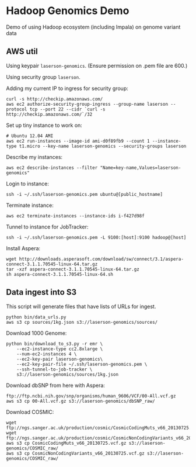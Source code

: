 Hadoop Genomics Demo
====================

Demo of using Hadoop ecosystem (including Impala) on genome variant data


AWS util
--------

Using keypair `laserson-genomics`.  (Ensure permission on .pem file are 600.)

Using security group `laserson`.

Adding my current IP to ingress for security group:

    curl -s http://checkip.amazonaws.com/
    aws ec2 authorize-security-group-ingress --group-name laserson --protocol tcp --port 22 --cidr `curl -s http://checkip.amazonaws.com/`/32

Set up tiny instance to work on:
    
    # Ubuntu 12.04 AMI
    aws ec2 run-instances --image-id ami-d0f89fb9 --count 1 --instance-type t1.micro --key-name laserson-genomics --security-groups laserson

Describe my instances:

    aws ec2 describe-instances --filter "Name=key-name,Values=laserson-genomics"

Login to instance:

    ssh -i ~/.ssh/laserson-genomics.pem ubuntu@[public_hostname]

Terminate instance:

    aws ec2 terminate-instances --instance-ids i-f427d98f

Tunnel to instance for JobTracker:

    ssh -i ~/.ssh/laserson-genomics.pem -L 9100:[host]:9100 hadoop@[host]


Install Aspera:

    wget http://downloads.asperasoft.com/download/sw/connect/3.1/aspera-connect-3.1.1.70545-linux-64.tar.gz
    tar -xzf aspera-connect-3.1.1.70545-linux-64.tar.gz
    sh aspera-connect-3.1.1.70545-linux-64.sh
    
    

Data ingest into S3
-------------------

This script will generate files that have lists of URLs for ingest.

    python bin/data_urls.py
    aws s3 cp sources/1kg.json s3://laserson-genomics/sources/

Download 1000 Genome:

    python bin/download_to_s3.py -r emr \
        --ec2-instance-type cc2.8xlarge \
        --num-ec2-instances 4 \
        --ec2-key-pair laserson-genomics\
        --ec2-key-pair-file ~/.ssh/laserson-genomics.pem \
        --ssh-tunnel-to-job-tracker \
        s3://laserson-genomics/sources/1kg.json

Download dbSNP from here with Aspera:

    ftp://ftp.ncbi.nih.gov/snp/organisms/human_9606/VCF/00-All.vcf.gz
    aws s3 cp 00-All.vcf.gz s3://laserson-genomics/dbSNP_raw/

Download COSMIC:

    wget ftp://ngs.sanger.ac.uk/production/cosmic/CosmicCodingMuts_v66_20130725.vcf.gz
    wget ftp://ngs.sanger.ac.uk/production/cosmic/CosmicNonCodingVariants_v66_20130725.vcf.gz
    aws s3 cp CosmicCodingMuts_v66_20130725.vcf.gz s3://laserson-genomics/COSMIC_raw/
    aws s3 cp CosmicNonCodingVariants_v66_20130725.vcf.gz s3://laserson-genomics/COSMIC_raw/